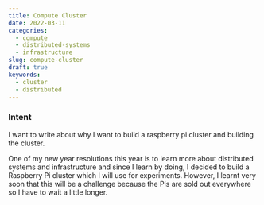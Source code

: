 ```yaml
---
title: Compute Cluster
date: 2022-03-11
categories:
  - compute
  - distributed-systems
  - infrastructure
slug: compute-cluster
draft: true
keywords:
  - cluster
  - distributed
---
```


### Intent

I want to write about why I want to build a raspberry pi cluster and building the cluster.

One of my new year resolutions this year is to learn more about distributed systems and infrastructure and since I learn by doing, I decided to build a Raspberry Pi cluster which I will use for experiments. However, I learnt very soon that this will be a challenge because the Pis are sold out everywhere so I have to wait a little longer.
